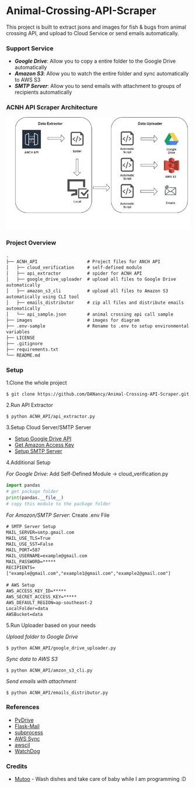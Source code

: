 # Animal-Crossing-API-Scraper
This project is built to extract jsons and images for fish & bugs from animal crossing API, and upload to Cloud Service or send emails automatically. 


### Support Service
* **_Google Drive_**: Allow you to copy a entire folder to the Google Drive automatically
* **_Amazon S3_**: Allow you to watch the entire folder and sync automatically to AWS S3
* **_SMTP Server_**: Allow you to send emails with attachment to groups of recipients automatically


### ACNH API Scraper Architecture
<img src="images/API_Scraper_Diagram.png" width="600">


### Project Overview
```text
.
├── ACNH_API                   # Project files for ANCH API
│   ├── cloud_verification     # self-defined module
│   ├── api_extractor          # spider for ACNH API
│   ├── google_drive_uploader  # upload all files to Google Drive automatically
│   ├── amazon_s3_cli          # upload all files to Amazon S3 automatically using CLI tool 
│   ├── emails_distributor     # zip all files and distribute emails automatically
│   └── api_sample.json        # animal crossing api call sample
├── images                     # images for diagram 
├── .env-sample                # Rename to .env to setup environmental variables             
├── LICENSE
├── .gitignore
├── requirements.txt
└── README.md
```


### Setup
1.Clone the whole project
```shell script
$ git clone https://github.com/DANancy/Animal-Crossing-API-Scraper.git
```


2.Run API Extractor
```shell script
$ python ACNH_API/api_extractor.py
```


3.Setup Cloud Server/SMTP Server
* [Setup Google Drive API](https://medium.com/@annissouames99/how-to-upload-files-automatically-to-drive-with-python-ee19bb13dda)
* [Get Amazon Access Key](https://medium.com/@shamnad.p.s/how-to-create-an-s3-bucket-and-aws-access-key-id-and-secret-access-key-for-accessing-it-5653b6e54337)
* [Setup SMTP Server](https://www.siteground.com/kb/google_free_smtp_server/)


4.Additional Setup 

*For Google Drive*: Add Self-Defined Module -> cloud_verification.py
```python
import pandas
# get package folder
print(pandas.__file__)
# copy this module to the package folder
```

*For Amazon/SMTP Server*: Create .env File
```text
# SMTP Server Setup 
MAIL_SERVER=smtp.gmail.com
MAIL_USE_TLS=True
MAIL_USE_SST=False
MAIL_PORT=587
MAIL_USERNAME=example@gmail.com
MAIL_PASSWORD=*****
RECIPIENTS=["example@gmail.com","example1@gmail.com","example2@gmail.com"]

# AWS Setup
AWS_ACCESS_KEY_ID=*****
AWS_SECRET_ACCESS_KEY=*****
AWS_DEFAULT_REGION=ap-southeast-2
LocalFolder=data
AWSBucket=data
```


5.Run Uploader based on your needs

_Upload folder to Google Drive_
```shell script
$ python ACNH_API/google_drive_uploader.py
```

_Sync data to AWS S3_
```shell script
$ python ACNH_API/amzon_s3_cli.py
```

_Send emails with attachment_
```shell script
$ python ACNH_API/emails_distributor.py
```


### References
* [PyDrive](https://gsuitedevs.github.io/PyDrive/docs/build/html/index.html)
* [Flask-Mail](https://pythonhosted.org/Flask-Mail/)
* [subprocess](https://docs.python.org/3/library/subprocess.html)
* [AWS Sync](https://docs.aws.amazon.com/cli/latest/reference/s3/sync.html)
* [awscil](https://pypi.org/project/awscli/)
* [WatchDog](https://python-watchdog.readthedocs.io/en/v0.10.2/)


### Credits
* [Mutoo](https://github.com/mutoo) - Wash dishes and take care of baby while I am programming :D
